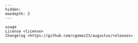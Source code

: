 ```{include} ../README.md

```

[license]: license
[command-line reference]: usage

```{toctree}
---
hidden:
maxdepth: 2
---

usage
License <license>
Changelog <https://github.com/cgomez23/augustus/releases>
```
